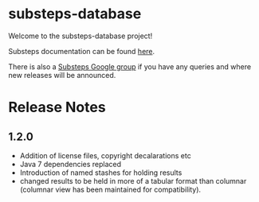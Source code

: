 substeps-database
=================

Welcome to the substeps-database project!

Substeps documentation can be found [here](http://substeps.technophobia.com/ "Substeps documentation").  

There is also a [Substeps Google group](http://groups.google.com/group/substeps?hl=en-GB "Substeps Google group") if you have any queries and where new releases will be announced.


Release Notes
=============

1.2.0
-----
* Addition of license files, copyright decalarations etc
* Java 7 dependencies replaced
* Introduction of named stashes for holding results
* changed results to be held in more of a tabular format than columnar (columnar view has been maintained for compatibility).
